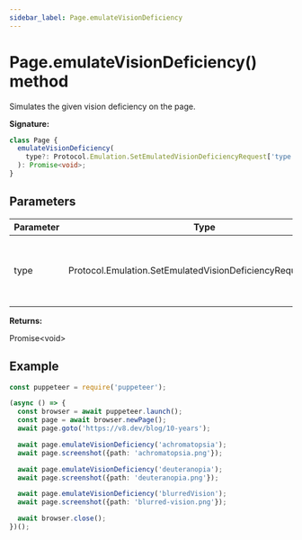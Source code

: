 ```yaml
---
sidebar_label: Page.emulateVisionDeficiency
---
```


# Page.emulateVisionDeficiency() method

Simulates the given vision deficiency on the page.

**Signature:**

```typescript
class Page {
  emulateVisionDeficiency(
    type?: Protocol.Emulation.SetEmulatedVisionDeficiencyRequest['type']
  ): Promise<void>;
}
```

## Parameters

| Parameter | Type                                                            | Description                                                                            |
| --------- | --------------------------------------------------------------- | -------------------------------------------------------------------------------------- |
| type      | Protocol.Emulation.SetEmulatedVisionDeficiencyRequest\['type'\] | <i>(Optional)</i> the type of deficiency to simulate, or <code>'none'</code> to reset. |

**Returns:**

Promise&lt;void&gt;

## Example

```ts
const puppeteer = require('puppeteer');

(async () => {
  const browser = await puppeteer.launch();
  const page = await browser.newPage();
  await page.goto('https://v8.dev/blog/10-years');

  await page.emulateVisionDeficiency('achromatopsia');
  await page.screenshot({path: 'achromatopsia.png'});

  await page.emulateVisionDeficiency('deuteranopia');
  await page.screenshot({path: 'deuteranopia.png'});

  await page.emulateVisionDeficiency('blurredVision');
  await page.screenshot({path: 'blurred-vision.png'});

  await browser.close();
})();
```
